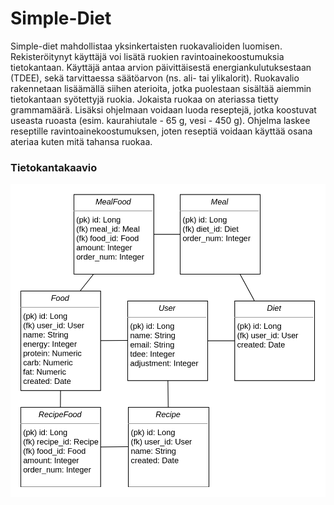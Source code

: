 # Simple-Diet
Simple-diet mahdollistaa yksinkertaisten ruokavalioiden luomisen. Rekisteröitynyt käyttäjä voi lisätä ruokien ravintoainekoostumuksia tietokantaan. Käyttäjä antaa arvion päivittäisestä energiankulutuksestaan (TDEE), sekä tarvittaessa säätöarvon (ns. ali- tai ylikalorit). Ruokavalio rakennetaan lisäämällä siihen aterioita, jotka puolestaan sisältää aiemmin tietokantaan syötettyjä ruokia. Jokaista ruokaa on ateriassa tietty grammamäärä. Lisäksi ohjelmaan voidaan luoda reseptejä, jotka koostuvat useasta ruoasta (esim. kaurahiutale - 65 g, vesi - 450 g). Ohjelma laskee reseptille ravintoainekoostumuksen, joten reseptiä voidaan käyttää osana ateriaa kuten mitä tahansa ruokaa.

### Tietokantakaavio
![tietokantakaavio](simple-diet.png) 